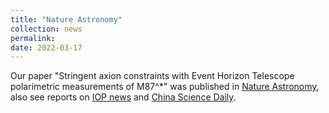 ```yaml
---
title: "Nature Astronomy"
collection: news
permalink: 
date: 2022-03-17
---
```


Our paper "Stringent axion constraints with Event Horizon Telescope polarimetric measurements of M87^\*" was published in [Nature Astronomy](https://www.nature.com/articles/s41550-022-01620-3), also see reports on [IOP news](http://www.itp.cas.cn/kxyj/kydt/202204/t20220402_6418626.html) and [China Science Daily](https://mp.weixin.qq.com/s/z1NzXvglmIQ62koIDFcPrg). 




